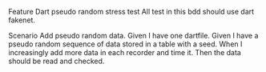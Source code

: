 Feature Dart pseudo random stress test
All test in this bdd should use dart fakenet. 

Scenario Add pseudo random data.
Given I have one dartfile.
Given I have a pseudo random sequence of data stored in a table with a seed.
When I increasingly add more data in each recorder and time it.
Then the data should be read and checked.

